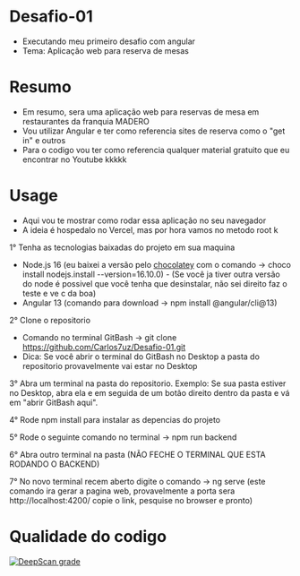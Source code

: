 # Desafio-01
- Executando meu primeiro desafio com angular 
- Tema: Aplicação web para reserva de mesas

# Resumo 
- Em resumo, sera uma aplicação web para reservas de mesa em restaurantes da franquia MADERO 
- Vou utilizar Angular e ter como referencia sites de reserva como o "get in" e outros 
- Para o codigo vou ter como referencia qualquer material gratuito que eu encontrar no Youtube kkkkk

# Usage
- Aqui vou te mostrar como rodar essa aplicação no seu navegador 
- A ideia é hospedalo no Vercel, mas por hora vamos no metodo root k

1° Tenha as tecnologias baixadas do projeto em sua maquina 
- Node.js 16 (eu baixei a versão pelo [chocolatey](https://chocolatey.org/) com o comando -> choco install nodejs.install --version=16.10.0) - (Se você ja tiver outra versão do node é possivel que você tenha que desinstalar, não sei direito faz o teste e ve c da boa)
- Angular 13 (comando para download -> npm install @angular/cli@13)

2° Clone o repositorio 
- Comando no terminal GitBash -> git clone https://github.com/Carlos7uz/Desafio-01.git
- Dica: Se você abrir o terminal do GitBash no Desktop a pasta do repositorio provavelmente vai estar no Desktop

3° Abra um terminal na pasta do repositorio. Exemplo: Se sua pasta estiver no Desktop, abra ela e em seguida de um botão direito dentro da pasta e vá em "abrir GitBash aqui".

4° Rode npm install para instalar as depencias do projeto

5° Rode o seguinte comando no terminal -> npm run backend

6° Abra outro terminal na pasta (NÃO FECHE O TERMINAL QUE ESTA RODANDO O BACKEND)

7° No novo terminal recem aberto digite o comando -> ng serve (este comando ira gerar a pagina web, provavelmente a porta sera http://localhost:4200/ copie o link, pesquise no browser e pronto)


# Qualidade do codigo 
[![DeepScan grade](https://deepscan.io/api/teams/23012/projects/26488/branches/844097/badge/grade.svg)](https://deepscan.io/dashboard#view=project&tid=23012&pid=26488&bid=844097)



